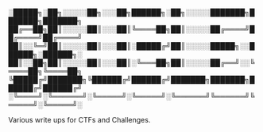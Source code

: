 
░█████╗░██╗░░░░░██╗░░░██╗██████╗░██╗░░░░░███████╗███████╗███████╗
██╔══██╗██║░░░░░██║░░░██║╚════██╗██║░░░░░██╔════╝██╔════╝██╔════╝
██║░░╚═╝██║░░░░░██║░░░██║░█████╔╝██║░░░░░█████╗░░██████╗░██████╗░
██║░░██╗██║░░░░░██║░░░██║░╚═══██╗██║░░░░░██╔══╝░░╚════██╗╚════██╗
╚█████╔╝███████╗╚██████╔╝██████╔╝███████╗███████╗██████╔╝██████╔╝
░╚════╝░╚══════╝░╚═════╝░╚═════╝░╚══════╝╚══════╝╚═════╝░╚═════╝░

Various write ups for CTFs and Challenges.


